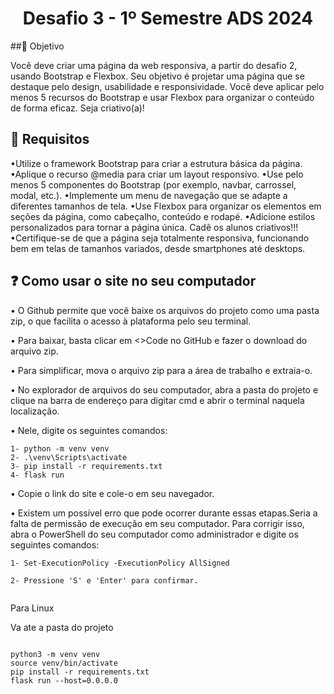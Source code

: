 <h1 align="center">Desafio 3 - 1º Semestre ADS 2024 </h1>

##🎯 Objetivo

Você deve criar uma página da web responsiva, a partir do desafio 2, usando Bootstrap e Flexbox.
Seu objetivo é projetar uma página que se destaque pelo design, usabilidade e responsividade.
Você deve aplicar pelo menos 5 recursos do Bootstrap e usar Flexbox para organizar o conteúdo
de forma eficaz. Seja criativo(a)!


## 📍 Requisitos


•Utilize o framework Bootstrap para criar a estrutura básica da página.
•Aplique o recurso @media para criar um layout responsivo.
•Use pelo menos 5 componentes do Bootstrap (por exemplo, navbar, carrossel, modal, etc.).
•Implemente um menu de navegação que se adapte a diferentes tamanhos de tela.
•Use Flexbox para organizar os elementos em seções da página, como cabeçalho, conteúdo e rodapé.
•Adicione estilos personalizados para tornar a página única. Cadê os alunos criativos!!!
•Certifique-se de que a página seja totalmente responsiva, funcionando bem em telas de tamanhos variados, desde smartphones até desktops.



## ❓ Como usar o site no seu computador

• O Github permite que você baixe os arquivos do projeto como uma pasta zip, o que facilita o acesso à plataforma pelo seu terminal.

• Para baixar, basta clicar em <>Code no GitHub e fazer o download do arquivo zip.

• Para simplificar, mova o arquivo zip para a área de trabalho e extraia-o.

• No explorador de arquivos do seu computador, abra a pasta do projeto e clique na barra de endereço para digitar cmd e abrir o terminal naquela localização.

• Nele, digite os seguintes comandos:

```
1- python -m venv venv 
2- .\venv\Scripts\activate 
3- pip install -r requirements.txt 
4- flask run

```

• Copie o link do site e cole-o em seu navegador.

• Existem um possível erro que pode ocorrer durante essas etapas.Seria a falta de permissão de execução em seu computador. Para corrigir isso, abra o PowerShell do seu computador como administrador e digite os seguintes comandos:

```
1- Set-ExecutionPolicy -ExecutionPolicy AllSigned

2- Pressione 'S' e 'Enter' para confirmar.


```

Para Linux

Va ate a pasta do projeto

```

python3 -m venv venv
source venv/bin/activate
pip install -r requirements.txt
flask run --host=0.0.0.0 


```

